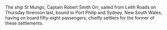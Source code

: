 The ship St Mungo, Captain Robert Smith Orr, sailed from Leith Roads on Thursday forenoon last, bound to Port Philip and Sydney, New South Wales, having on board fifty-eight passengers, chiefly settlers for the former of these settlements.